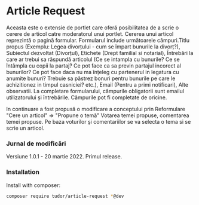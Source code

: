 # Article Request

Aceasta este o extensie de portlet care oferă posibilitatea de a scrie o cerere de articol catre moderatorul unui portlet.
Cererea unui articol reprezintă o pagină formular. 
Formularul include următoarele câmpuri.Titlu propus (Exemplu: Legea divorțului - cum se împart bunurile la divorț?), Subiectul dezvoltat (Divorțul), Etichete (Drept familial si notarial), Întrebări la care ar trebui sa răspundă articolul (Ce se intampla cu bunurile? Ce se întâmpla cu copii la partaj? Ce pot face ca sa previn partajul incorect al bunurilor? Ce pot face daca nu ma înțeleg cu partenerul in legatura cu anumite bunuri? Trebuie sa păstrez bonuri pentru bunurile pe care le achizitionez in timpul casniciei? etc.), Email (Pentru a primi notificari), Alte observatii. La completare formularului, câmpurile obligatorii sunt emailul utilizatorului și întrebările.
Câmpurile pot fi completate de oricine.

In continuare a fost propusă o modificare a conceptului prin
Reformulare "Cere un articol" => "Propune o temă"
Votarea temei propuse, comentarea temei propuse. Pe baza voturilor și comentariilor se va selecta o tema si se scrie un articol.

### Jurnal de modificări
Versiune 1.0.1 - 20 martie 2022. Primul release.

### Installation

Install with composer:

```sh
composer require tudor/article-request *@dev
```
